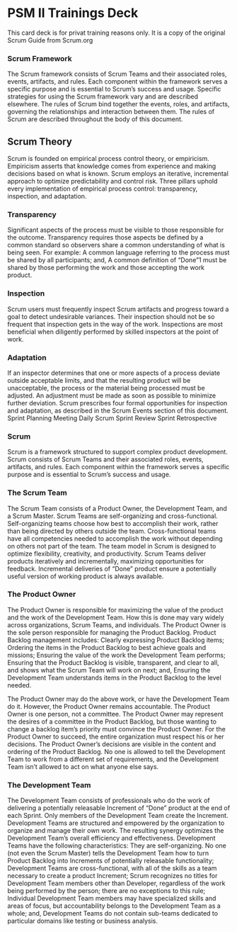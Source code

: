 PSM II Trainings Deck
=====================

This card deck is for privat training reasons only.
It is a copy of the original Scrum Guide from Scrum.org

### Scrum Framework
The Scrum framework consists of Scrum Teams and their associated roles, events, artifacts, and
rules. Each component within the framework serves a specific purpose and is essential to
Scrum’s success and usage.
Specific strategies for using the Scrum framework vary and are described elsewhere.
The rules of Scrum bind together the events, roles, and artifacts, governing the relationships and
interaction between them. The rules of Scrum are described throughout the body of this
document.

## Scrum Theory
Scrum is founded on empirical process control theory, or empiricism. Empiricism asserts that
knowledge comes from experience and making decisions based on what is known. Scrum
employs an iterative, incremental approach to optimize predictability and control risk.
Three pillars uphold every implementation of empirical process control: transparency,
inspection, and adaptation.

### Transparency
Significant aspects of the process must be visible to those responsible for the outcome.
Transparency requires those aspects be defined by a common standard so observers share a
common understanding of what is being seen.
For example:
A common language referring to the process must be shared by all participants; and,
A common definition of “Done”1 must be shared by those performing the work and those
accepting the work product.

### Inspection
Scrum users must frequently inspect Scrum artifacts and progress toward a goal to detect
undesirable variances. Their inspection should not be so frequent that inspection gets in the way
of the work. Inspections are most beneficial when diligently performed by skilled inspectors at
the point of work.

### Adaptation
If an inspector determines that one or more aspects of a process deviate outside acceptable
limits, and that the resulting product will be unacceptable, the process or the material being
processed must be adjusted. An adjustment must be made as soon as possible to minimize
further deviation.
Scrum prescribes four formal opportunities for inspection and adaptation, as described in the
Scrum Events section of this document.
Sprint Planning Meeting
Daily Scrum
Sprint Review
Sprint Retrospective

### Scrum
Scrum is a framework structured to support complex product development. Scrum consists of
Scrum Teams and their associated roles, events, artifacts, and rules. Each component within the
framework serves a specific purpose and is essential to Scrum’s success and usage.

### The Scrum Team
The Scrum Team consists of a Product Owner, the Development Team, and a Scrum Master.
Scrum Teams are self-organizing and cross-functional. Self-organizing teams choose how best to
accomplish their work, rather than being directed by others outside the team. Cross-functional
teams have all competencies needed to accomplish the work without depending on others not
part of the team. The team model in Scrum is designed to optimize flexibility, creativity, and
productivity.
Scrum Teams deliver products iteratively and incrementally, maximizing opportunities for
feedback. Incremental deliveries of “Done” product ensure a potentially useful version of
working product is always available.

### The Product Owner
The Product Owner is responsible for maximizing the value of the product and the work of the
Development Team. How this is done may vary widely across organizations, Scrum Teams, and
individuals.
The Product Owner is the sole person responsible for managing the Product Backlog. Product
Backlog management includes:
Clearly expressing Product Backlog items;
Ordering the items in the Product Backlog to best achieve goals and missions;
Ensuring the value of the work the Development Team performs;
Ensuring that the Product Backlog is visible, transparent, and clear to all, and shows what
the Scrum Team will work on next; and,
Ensuring the Development Team understands items in the Product Backlog to the level
needed.

The Product Owner may do the above work, or have the Development Team do it. However, the
Product Owner remains accountable.
The Product Owner is one person, not a committee. The Product Owner may represent the
desires of a committee in the Product Backlog, but those wanting to change a backlog item’s
priority must convince the Product Owner.
For the Product Owner to succeed, the entire organization must respect his or her decisions. The
Product Owner’s decisions are visible in the content and ordering of the Product Backlog. No
one is allowed to tell the Development Team to work from a different set of requirements, and
the Development Team isn’t allowed to act on what anyone else says.

### The Development Team
The Development Team consists of professionals who do the work of delivering a potentially
releasable Increment of “Done” product at the end of each Sprint. Only members of the
Development Team create the Increment.
Development Teams are structured and empowered by the organization to organize and
manage their own work. The resulting synergy optimizes the Development Team’s overall
efficiency and effectiveness. Development Teams have the following characteristics:
They are self-organizing. No one (not even the Scrum Master) tells the Development Team
how to turn Product Backlog into Increments of potentially releasable functionality;
Development Teams are cross-functional, with all of the skills as a team necessary to create
a product Increment;
Scrum recognizes no titles for Development Team members other than Developer,
regardless of the work being performed by the person; there are no exceptions to this rule;
Individual Development Team members may have specialized skills and areas of focus, but
accountability belongs to the Development Team as a whole; and,
Development Teams do not contain sub-teams dedicated to particular domains like testing
or business analysis.
